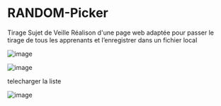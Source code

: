 # RANDOM-Picker
Tirage Sujet de Veille
Réalison d'une page web adaptée pour passer le tirage de tous les apprenants et l’enregistrer dans un fichier local

![image](https://user-images.githubusercontent.com/93932952/192513949-101dfb81-32b7-4d6e-9cfe-a07ec4905c4a.png)



![image](https://user-images.githubusercontent.com/93932952/192514093-d0fb0849-843d-4d1f-b168-d4b3565ca061.png)

telecharger la liste 


![image](https://user-images.githubusercontent.com/93932952/192514243-69ac1008-2bef-4ddd-9921-873f64692868.png)
